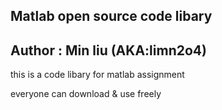 ## Matlab open source code libary
## Author : Min liu (AKA:limn2o4)

this is a code libary for matlab assignment 

everyone can download & use freely



